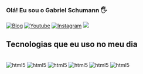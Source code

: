 
### Olá! Eu sou o Gabriel Schumann 🖐️

[![Blog](https://img.shields.io/badge/Medium-12100E?style=for-the-badge&logo=medium&logoColor=whitehttps://img.shields.io/badge/Wordpress-21759B?style=for-the-badge&logo=wordpress&logoColor=white)](https://medium.com/@gab.schumann)
[![Youtube](https://img.shields.io/badge/YouTube-FF0000?style=for-the-badge&logo=youtube&logoColor=white)](https://www.youtube.com/@gabrielschumann2591)
[![Instagram](https://img.shields.io/badge/Instagram-E4405F?style=for-the-badge&logo=instagram&logoColor=white)](https://www.instagram.com/gabriekschumann/?next=%2F)
[![](https://img.shields.io/badge/LinkedIn-0077B5?style=for-the-badge&logo=linkedin&logoColor=white)](https://www.linkedin.com/in/gabriel-s-05298a171/)



## Tecnologias que eu uso no meu dia

<div><br/>
<img align="center" alt="html5" src="https://img.shields.io/badge/HTML5-E34F26?style=for-the-badge&logo=html5&logoColor=white" />
<img align="center" alt="html5" src="https://img.shields.io/badge/CSS3-1572B6?style=for-the-badge&logo=css3&logoColor=white" />
<img align="center" alt="html5" src="https://img.shields.io/badge/JavaScript-F7DF1E?style=for-the-badge&logo=javascript&logoColor=black" />
<img align="center" alt="html5" src="https://img.shields.io/badge/TypeScript-007ACC?style=for-the-badge&logo=typescript&logoColor=whitelogoColor=white" />
<img align="center" alt="html5" src="https://img.shields.io/badge/React-20232A?style=for-the-badge&logo=react&logoColor=61DAFBlogoColor=white" />
<img align="center" alt="html5" src="https://img.shields.io/badge/Node.js-43853D?style=for-the-badge&logo=node.js&logoColor=white" />
</div>
